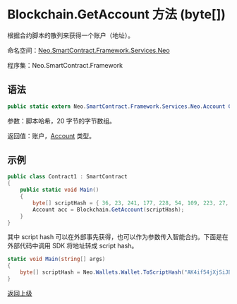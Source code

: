 # Blockchain.GetAccount 方法 (byte[])

根据合约脚本的散列来获得一个账户（地址）。

命名空间：[Neo.SmartContract.Framework.Services.Neo](../../neo.md)

程序集：Neo.SmartContract.Framework

## 语法

```c#
public static extern Neo.SmartContract.Framework.Services.Neo.Account GetAccount(byte[] script_hash)
```

参数：脚本哈希，20 字节的字节数组。

返回值：账户，[Account](../Account.md) 类型。

## 示例

```c#
public class Contract1 : SmartContract
{
    public static void Main()
    {
        byte[] scriptHash = { 36, 23, 241, 177, 228, 54, 109, 223, 27, 237, 139, 54, 207, 38, 132, 101, 172, 3, 10, 73 };
        Account acc = Blockchain.GetAccount(scriptHash);
    }
}
```

其中 script hash 可以在外部事先获得，也可以作为参数传入智能合约。下面是在外部代码中调用 SDK 将地址转成 script hash。

```c#
static void Main(string[] args)
{
    byte[] scriptHash = Neo.Wallets.Wallet.ToScriptHash("AK4if54jXjSiJBs6jkfZjxAastauJtjjse").ToArray();
}
```



[返回上级](../Blockchain.md)